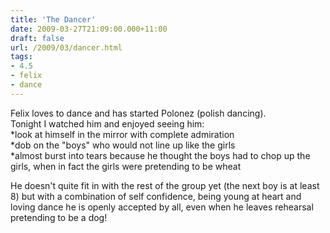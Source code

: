 ```yaml
---
title: 'The Dancer'
date: 2009-03-27T21:09:00.000+11:00
draft: false
url: /2009/03/dancer.html
tags: 
- 4.5
- felix
- dance
---
```


Felix loves to dance and has started Polonez (polish dancing).  
Tonight I watched him and enjoyed seeing him:  
\*look at himself in the mirror with complete admiration  
\*dob on the "boys" who would not line up like the girls  
\*almost burst into tears because he thought the boys had to chop up the girls, when in fact the girls were pretending to be wheat  
  
He doesn't quite fit in with the rest of the group yet (the next boy is at least 8) but with a combination of self confidence, being young at heart and loving dance he is openly accepted by all, even when he leaves rehearsal pretending to be a dog!